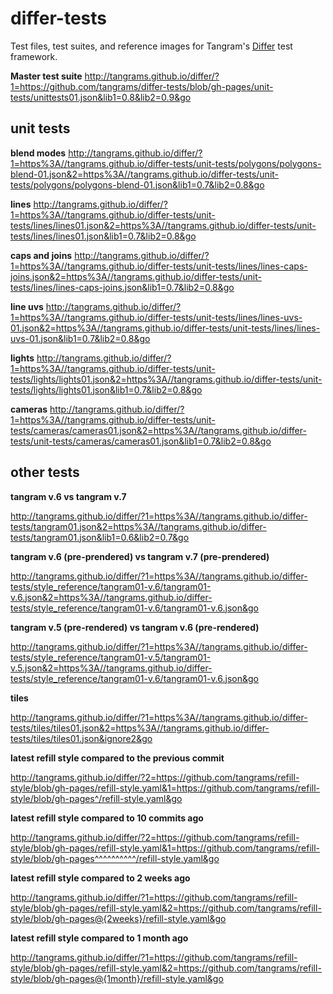 # differ-tests
Test files, test suites, and reference images for Tangram's [Differ](http://github.com/tangrams/differ) test framework.

**Master test suite**
http://tangrams.github.io/differ/?1=https://github.com/tangrams/differ-tests/blob/gh-pages/unit-tests/unittests01.json&lib1=0.8&lib2=0.9&go

## unit tests

**blend modes**
http://tangrams.github.io/differ/?1=https%3A//tangrams.github.io/differ-tests/unit-tests/polygons/polygons-blend-01.json&2=https%3A//tangrams.github.io/differ-tests/unit-tests/polygons/polygons-blend-01.json&lib1=0.7&lib2=0.8&go

**lines**
http://tangrams.github.io/differ/?1=https%3A//tangrams.github.io/differ-tests/unit-tests/lines/lines01.json&2=https%3A//tangrams.github.io/differ-tests/unit-tests/lines/lines01.json&lib1=0.7&lib2=0.8&go

**caps and joins**
http://tangrams.github.io/differ/?1=https%3A//tangrams.github.io/differ-tests/unit-tests/lines/lines-caps-joins.json&2=https%3A//tangrams.github.io/differ-tests/unit-tests/lines/lines-caps-joins.json&lib1=0.7&lib2=0.8&go

**line uvs**
http://tangrams.github.io/differ/?1=https%3A//tangrams.github.io/differ-tests/unit-tests/lines/lines-uvs-01.json&2=https%3A//tangrams.github.io/differ-tests/unit-tests/lines/lines-uvs-01.json&lib1=0.7&lib2=0.8&go

**lights**
http://tangrams.github.io/differ/?1=https%3A//tangrams.github.io/differ-tests/unit-tests/lights/lights01.json&2=https%3A//tangrams.github.io/differ-tests/unit-tests/lights/lights01.json&lib1=0.7&lib2=0.8&go

**cameras**
http://tangrams.github.io/differ/?1=https%3A//tangrams.github.io/differ-tests/unit-tests/cameras/cameras01.json&2=https%3A//tangrams.github.io/differ-tests/unit-tests/cameras/cameras01.json&lib1=0.7&lib2=0.8&go

## other tests

**tangram v.6 vs tangram v.7**

http://tangrams.github.io/differ/?1=https%3A//tangrams.github.io/differ-tests/tangram01.json&2=https%3A//tangrams.github.io/differ-tests/tangram01.json&lib1=0.6&lib2=0.7&go

**tangram v.6 (pre-prendered) vs tangram v.7 (pre-prendered)**

http://tangrams.github.io/differ/?1=https%3A//tangrams.github.io/differ-tests/style_reference/tangram01-v.6/tangram01-v.6.json&2=https%3A//tangrams.github.io/differ-tests/style_reference/tangram01-v.6/tangram01-v.6.json&go

**tangram v.5 (pre-rendered) vs tangram v.6 (pre-rendered)**

http://tangrams.github.io/differ/?1=https%3A//tangrams.github.io/differ-tests/style_reference/tangram01-v.5/tangram01-v.5.json&2=https%3A//tangrams.github.io/differ-tests/style_reference/tangram01-v.6/tangram01-v.6.json&go

**tiles**

http://tangrams.github.io/differ/?1=https%3A//tangrams.github.io/differ-tests/tiles/tiles01.json&2=https%3A//tangrams.github.io/differ-tests/tiles/tiles01.json&ignore2&go

**latest refill style compared to the previous commit**

http://tangrams.github.io/differ/?2=https://github.com/tangrams/refill-style/blob/gh-pages/refill-style.yaml&1=https://github.com/tangrams/refill-style/blob/gh-pages^/refill-style.yaml&go

**latest refill style compared to 10 commits ago**

http://tangrams.github.io/differ/?2=https://github.com/tangrams/refill-style/blob/gh-pages/refill-style.yaml&1=https://github.com/tangrams/refill-style/blob/gh-pages^^^^^^^^^^/refill-style.yaml&go

**latest refill style compared to 2 weeks ago**

http://tangrams.github.io/differ/?1=https://github.com/tangrams/refill-style/blob/gh-pages/refill-style.yaml&2=https://github.com/tangrams/refill-style/blob/gh-pages@{2weeks}/refill-style.yaml&go

**latest refill style compared to 1 month ago**

http://tangrams.github.io/differ/?1=https://github.com/tangrams/refill-style/blob/gh-pages/refill-style.yaml&2=https://github.com/tangrams/refill-style/blob/gh-pages@{1month}/refill-style.yaml&go

